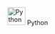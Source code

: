   <!-- Python -->
  <div class="logo">
    <img src="https://upload.wikimedia.org/wikipedia/commons/c/c3/Python-logo-notext.svg" alt="Python" title="Python" width="40"/>
  <span class="name">Python</span>
  </div>
  
